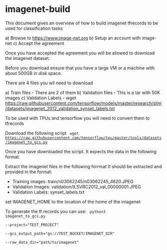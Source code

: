 # imagenet-build

This document gives an overview of how to build imagenet tfrecords to be used for classification tasks

a) Browse to https://www.image-net.org
b) Setup an account with image-net
c) Accept the agreement

Once you have accepted the agreement you will be allowed to download the imagenet dataset.

Before you download ensure that you have a large VM or a machine with about 500GB in disk space.

There are 4 files you wll need to download

a) Train files - There are 2 of them
b) Validation files - This is a tar with 50K images
c) Validation Labels -  wget https://raw.githubusercontent.com/tensorflow/models/master/research/slim/datasets/imagenet_2012_validation_synset_labels.txt

To be used with TPUs and tensorflow you will need to convert them to tfrecords

Download the following script
<code>
wget https://raw.githubusercontent.com/tensorflow/tpu/master/tools/datasets/imagenet_to_gcs.py
</code>

Once you have downloaded the script. It expects the data in the following format.

Extract the imagenet files in the following forrmat
It should be extracted and provided in the format:
- Training images: train/n03062245/n03062245_4620.JPEG
- Validation Images: validation/ILSVRC2012_val_00000001.JPEG
- Validation Labels: synset_labels.txt


set IMAGENET_HOME to the location of the home of the imagenet

To generate the tf records you can use:
<code>
python3 imagenet_to_gcs.py \
  --project="TEST_PROJECT" \
  --gcs_output_path="gs://TEST_BUCKET/IMAGENET_DIR" \
  --raw_data_dir="path/to/imagenet"
  
  </code>
  
  



